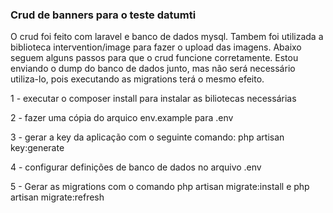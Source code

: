 <h3>Crud de banners para o teste datumti</h3>

O crud foi feito com laravel e banco de dados mysql. Tambem foi utilizada a biblioteca intervention/image para fazer o
upload das imagens. Abaixo seguem alguns passos para que o crud funcione corretamente. Estou enviando o dump do banco 
de dados junto, mas não será necessário utiliza-lo, pois executando as migrations terá o mesmo efeito.

<p>1 - executar o composer install para instalar as biliotecas necessárias</p>
<p>2 - fazer uma cópia do arquico env.example para .env</p> 
<p>3 - gerar a key da aplicação com o seguinte comando: php artisan key:generate</p>
<p>4 - configurar definições de banco de dados no arquivo .env</p>
<p>5 - Gerar as migrations com o comando php artisan migrate:install e php artisan migrate:refresh</p>



